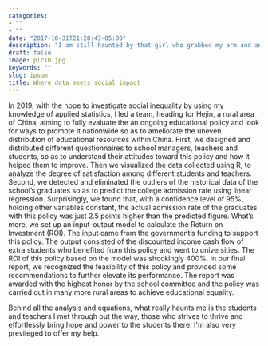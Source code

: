 ```yaml
---
categories:
- ""
- ""
date: "2017-10-31T21:28:43-05:00"
description: "I am still haunted by that girl who grabbed my arm and anxiously asked if she had chances to go to university...."
draft: false
image: pic10.jpg
keywords: ""
slug: ipsum
title: Where data meets social impact
---
```


In 2019, with the hope to investigate social inequality by using my knowledge of applied statistics, I led a team, heading for Hejin, a rural area of China, aiming to fully evaluate the an ongoing educational policy and look for ways to promote it nationwide so as to ameliorate the uneven distribution of educational resources within China. First, we designed and distributed different questionnaires to school managers, teachers and students, so as to understand their attitudes toward this policy and how it helped them to improve. Then we visualized the data collected using R, to analyze the degree of satisfaction among different students and teachers. Second, we detected and eliminated the outliers of the historical data of the school’s graduates so as to predict the college admission rate using linear regression. Surprisingly, we found that, with a confidence level of 95%, holding other variables constant, the actual admission rate of the graduates with this policy was just 2.5 points higher than the predicted figure. What’s more, we set up an input-output model to calculate the Return on Investment (ROI). The input came from the government’s funding to support this policy. The output consisted of the discounted income cash flow of extra students who benefited from this policy and went to universities. The ROI of this policy based on the model was shockingly 400%. In our final report, we recognized the feasibility of this policy and provided some recommendations to further elevate its performance. The report was awarded with the highest honor by the school committee and the policy was carried out in many more rural areas to achieve educational equality.

Behind all the analysis and equations, what really haunts me is the students and teachers I met through out the way, those who strives to thrive and effortlessly bring hope and power to the students there. I'm also very previleged to offer my help.